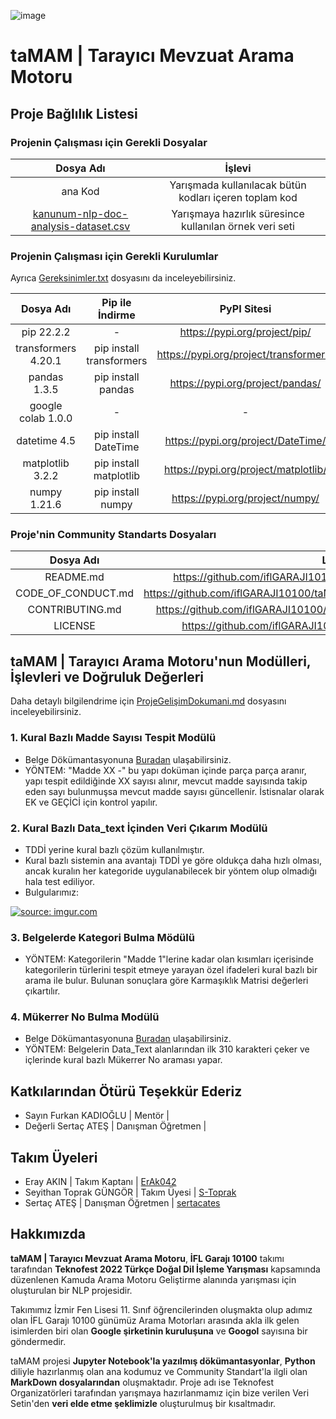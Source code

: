![image](https://github.com/iflGARAJI10100/taMAM/blob/main/taMAM%20Proje%20Logo.png)

# taMAM | Tarayıcı Mevzuat Arama Motoru

## Proje Bağlılık Listesi
### Projenin Çalışması için Gerekli Dosyalar

|Dosya Adı|İşlevi|
|:---:|:---:|
|ana Kod|Yarışmada kullanılacak bütün kodları içeren toplam kod|
|[kanunum-nlp-doc-analysis-dataset.csv](https://drive.google.com/file/d/1x4ForEBEwX4k9s3RB1Cs7PqbsWUTp4Oz/view?usp=sharing)|Yarışmaya hazırlık süresince kullanılan örnek veri seti|

### Projenin Çalışması için Gerekli Kurulumlar
Ayrıca [Gereksinimler.txt](https://github.com/iflGARAJI10100/taMAM/blob/main/Gereksinimler.txt) dosyasını da inceleyebilirsiniz.

|Dosya Adı|Pip ile İndirme|PyPI Sitesi|
|:---:|:---:|:---:|
|pip 22.2.2|-|https://pypi.org/project/pip/|
|transformers 4.20.1|pip install transformers|https://pypi.org/project/transformers/|
|pandas 1.3.5|pip install pandas|https://pypi.org/project/pandas/|
|google colab 1.0.0|-|-|
|datetime 4.5|pip install DateTime|https://pypi.org/project/DateTime/|
|matplotlib 3.2.2|pip install matplotlib|https://pypi.org/project/matplotlib/|
|numpy 1.21.6|pip install numpy|https://pypi.org/project/numpy/|

### Proje'nin Community Standarts Dosyaları

|Dosya Adı|Link|
|:---:|:---:|
|README.md|https://github.com/iflGARAJI10100/taMAM/blob/main/README.md|
|CODE_OF_CONDUCT.md|https://github.com/iflGARAJI10100/taMAM/blob/main/CODE_OF_CONDUCT.md|
|CONTRIBUTING.md|https://github.com/iflGARAJI10100/taMAM/blob/main/CONTRIBUTING.md|
|LICENSE|https://github.com/iflGARAJI10100/taMAM/blob/main/LICENSE|

## taMAM | Tarayıcı Arama Motoru'nun Modülleri, İşlevleri ve Doğruluk Değerleri
Daha detaylı bilgilendrime için [ProjeGelişimDokumani.md](https://github.com/iflGARAJI10100/taMAM/blob/main/ProjeGeli%C5%9FimDok%C3%BCman%C4%B1.md) dosyasını inceleyebilirsiniz.

### 1. Kural Bazlı Madde Sayısı Tespit Modülü
 - Belge Dökümantasyonuna [Buradan](https://github.com/iflGARAJI10100/taMAM/blob/main/aramaProjesiMaddeSayisiBulmaMod%C3%BCl%C3%BC.ipynb) ulaşabilirsiniz. 
 - YÖNTEM: "Madde XX -" bu yapı doküman içinde parça parça aranır, yapı tespit edildiğinde XX sayısı alınır, mevcut madde sayısında takip eden sayı bulunmuşsa mevcut madde sayısı güncellenir. İstisnalar olarak EK ve GEÇİCİ için kontrol yapılır.
 
### 2. Kural Bazlı Data_text İçinden Veri Çıkarım Modülü
  - TDDİ yerine kural bazlı çözüm kullanılmıştır.
  - Kural bazlı sistemin ana avantajı TDDİ ye göre oldukça daha hızlı olması, ancak kuralın her kategoride uygulanabilecek bir yöntem olup olmadığı hala test ediliyor.
  - Bulgularımız:
  
  <a href="https://imgur.com/8fmKDCY"><img src="https://i.imgur.com/8fmKDCY.jpg" title="source: imgur.com" /></a>
  
### 3. Belgelerde Kategori Bulma Mödülü
  - YÖNTEM: Kategorilerin "Madde 1"lerine kadar olan kısımları içerisinde kategorilerin türlerini tespit etmeye yarayan özel ifadeleri kural bazlı bir arama ile bulur. Bulunan sonuçlara göre Karmaşıklık Matrisi değerleri çıkartılır.
  
### 4. Mükerrer No Bulma Modülü
  - Belge Dökümantasyonuna [Buradan](https://github.com/iflGARAJI10100/taMAM/blob/main/aramaProjesiVeriIslemeMukerrerNoTespitModulu.ipynb) ulaşabilirsiniz.
  - YÖNTEM: Belgelerin Data_Text alanlarından ilk 310 karakteri çeker ve içlerinde kural bazlı Mükerrer No araması yapar.

## Katkılarından Ötürü Teşekkür Ederiz
- Sayın Furkan KADIOĞLU | Mentör |
- Değerli Sertaç ATEŞ | Danışman Öğretmen |

## Takım Üyeleri
- Eray AKIN               | Takım Kaptanı | [ErAk042](https://github.com/ErAk042)
- Seyithan Toprak GÜNGÖR  | Takım Üyesi | [S-Toprak](https://github.com/S-Toprak)
- Sertaç ATEŞ             | Danışman Öğretmen | [sertacates](https://github.com/sertacates)

## Hakkımızda
**taMAM | Tarayıcı Mevzuat Arama Motoru**, **İFL Garajı 10100** takımı tarafından **Teknofest 2022 Türkçe Doğal Dil İşleme Yarışması** kapsamında düzenlenen Kamuda Arama Motoru Geliştirme alanında yarışması için oluşturulan bir NLP projesidir.

Takımımız İzmir Fen Lisesi 11. Sınıf öğrencilerinden oluşmakta olup adımız olan İFL Garajı 10100 günümüz Arama Motorları arasında akla ilk gelen isimlerden biri olan **Google şirketinin kuruluşuna** ve **Googol** sayısına bir göndermedir.

taMAM projesi **Jupyter Notebook'la yazılmış dökümantasyonlar**, **Python** diliyle hazırlanmış olan ana kodumuz ve Community Standart'la ilgli olan **MarkDown dosyalarından** oluşmaktadır. Proje adı ise Teknofest Organizatörleri tarafından yarışmaya hazırlanmamız için bize verilen Veri Setin'den **veri elde etme şeklimizle** oluşturulmuş bir kısaltmadır.
